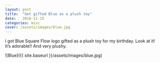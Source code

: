 ```yaml
---
layout: post
title:  "Got gifted Blue as a plush toy"
date:   2016-11-15
categories: misc
cover: /assets/images/blue.jpg
---
```

I got Blue Square Flow logo gifted as a plush toy for my birthday. Look at it! It’s adorable!! And very plushy.

![Blue]({{ site.baseurl }}/assets/images/blue.jpg)